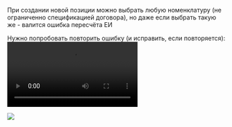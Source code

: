 
При создании новой позиции можно выбрать любую номенклатуру (не ограниченно спецификацией договора), но даже если выбрать такую же - валится ошибка пересчёта ЕИ

Нужно попробовать повторить ошибку (и исправить, если повторяется):
![](Не%20задана%20ЕИ%20пересчёта.mp4)

![](Ошибки%20по%20корректировке%201.jpg)



